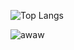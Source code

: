 

![Top Langs](https://github-readme-stats.vercel.app/api/top-langs/?username=yuukimiyashita&theme=tokyonight)

![awaw](https://user-images.githubusercontent.com/104380625/185691722-1bfb84ec-64f9-4e05-8d55-c6d0a2aaa2b0.gif)
